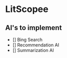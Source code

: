 # LitScopee
## AI's to implement 
- [] Bing Search
- [] Recommendation AI
- [] Summarization AI
 



